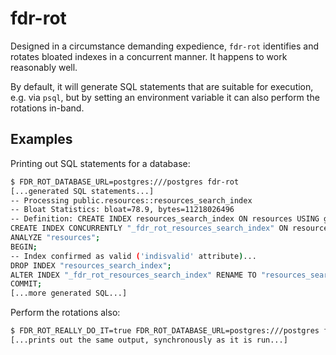 # fdr-rot

Designed in a circumstance demanding expedience, `fdr-rot` identifies
and rotates bloated indexes in a concurrent manner.  It happens to
work reasonably well.

By default, it will generate SQL statements that are suitable for
execution, e.g. via `psql`, but by setting an environment variable it
can also perform the rotations in-band.

## Examples

Printing out SQL statements for a database:

```sh
$ FDR_ROT_DATABASE_URL=postgres:///postgres fdr-rot
[...generated SQL statements...]
-- Processing public.resources::resources_search_index
-- Bloat Statistics: bloat=78.9, bytes=11218026496
-- Definition: CREATE INDEX resources_search_index ON resources USING gin (to_tsvector('simple'::regconfig, id), to_tsvector('simple'::regconfig, hstore_as_text(attrs_unparsed)))
CREATE INDEX CONCURRENTLY "_fdr_rot_resources_search_index" ON resources USING gin (to_tsvector('simple'::regconfig, id), to_tsvector('simple'::regconfig, hstore_as_text(attrs_unparsed)));
ANALYZE "resources";
BEGIN;
-- Index confirmed as valid ('indisvalid' attribute)...
DROP INDEX "resources_search_index";
ALTER INDEX "_fdr_rot_resources_search_index" RENAME TO "resources_search_index";
COMMIT;
[...more generated SQL...]
```


Perform the rotations also:

```sh
$ FDR_ROT_REALLY_DO_IT=true FDR_ROT_DATABASE_URL=postgres:///postgres fdr-rot
[...prints out the same output, synchronously as it is run...]
```
